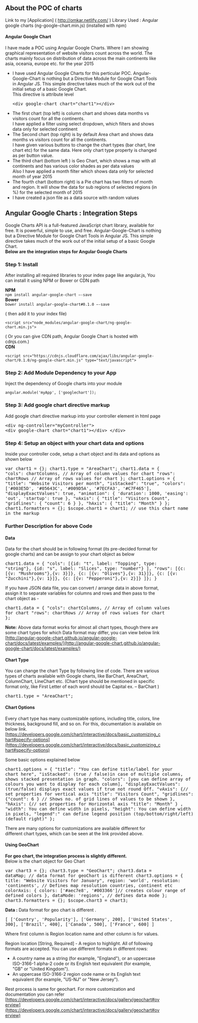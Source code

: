 ## About the POC of charts
Link to my [Application] ( http://omkar.netlify.com/ )
Library Used : Angular google charts (ng-google-chart.min.js) (installed with npm)
#### Angular Google Chart

I have made a POC using Angular Google Charts. Where I am showing graphical representation of website visitors count across the world. The charts mainly focus on distribution of data across the main continents like asia, oceania, europe etc. for the year 2015

*   I have used Angular Google Charts for this perticular POC. Angular-Google-Chart is nothing but a Directive Module for Google Chart Tools in Angular JS. This simple directive takes much of the work out of the initial setup of a basic Google Chart.  
    This directive is attribute level  
    <xmp><div google-chart chart="chart1"></div></xmp>
*   The first chart (top left) is column chart and shows data months vs visitors count for all the continents.  
    I have applied a filter using select dropdown, which filters and shows data only for selected continent
*   The Second chart (top right) is by default Area chart and shows data months vs visitors count for all the continents.  
    I have given various buttons to change the chart types (bar chart, line chart etc) for the same data. Here only chart type property is changed as per button value.
*   The third chart (bottom left ) is Geo Chart, which shows a map with all continents and has various color shades as per data values  
    Also I have applied a month filter which shows data only for selected month of year 2015
*   The fourth chart (bottom right) is a Pie chart has two filters of month and region. It will show the data for sub regions of selected regions (in %) for the selected month of 2015
*   I have created a json file as a data source with random values



## Angular Google Charts : Integration Steps

Google Charts API is a full-featured JavaScript chart library, available for free. It is powerful, simple to use, and free. Angular-Google-Chart is nothing but a Directive Module for Google Chart Tools in Angular JS. This simple directive takes much of the work out of the initial setup of a basic Google Chart.  
**Below are the integration steps for Angular Google Charts**

### Step 1: Install
After installing all required libraries to your index page like angular.js, 
You can install it using NPM or Bower or CDN path

**NPM**  
`npm install angular-google-chart –-save`  
**Bower**  
`bower install angular-google-chart#0.1.0 –-save`  

( then add it to your index file)

`<script src="node_modules/angular-google-chart/ng-google-chart.min.js">`

( Or you can give CDN path, Angular Google Chart is hosted with cdnjs.com.)  
**CDN**

`<script src="https://cdnjs.cloudflare.com/ajax/libs/angular-google-chart/0.1.0/ng-google-chart.min.js" type="text/javascript">`

### Step 2: Add Module Dependency to your App

Inject the dependency of Google charts into your module

`angular.module('myApp', ['googlechart']);`

### Step 3: Add google chart directive markup

Add google chart directive markup into your controller element in html page

<xmp><div ng-controller="myController"> <div google-chart chart="chart1"></div> </div></xmp>

### Step 4: Setup an object with your chart data and options

Inside your controller code, setup a chart object and its data and options as shown below

<xmp>var chart1 = {}; chart1.type = "AreaChart"; chart1.data = { "cols": chartColumns, // Array of column values for chart "rows": chartRows // Array of rows values for chart }; chart1.options = { "title": "Website Visitors per month", "isStacked": "true", "colors": ['#003E5D', '#05643C', '#009D5A', '#7ECFA3', '#C7F465'], "displayExactValues": true, "animation": { 'duration': 1000, 'easing': 'out', 'startup': true }, "vAxis": { "title": "Visitors Count", "gridlines": { "count": 6 } }, "hAxis": { "title": "Month" } }; chart1.formatters = {}; $scope.chart1 = chart1; // use this chart name in the markup</xmp>  

### Further Description for above Code

#### Data

Data for the chart should be in following format (its pre-decided format for google charts) and can be assign to your chart object as below

<xmp>chart1.data = { "cols": [{id: "t", label: "Topping", type: "string"}, {id: "s", label: "Slices", type: "number"} ], "rows": [{c: [{v: "Mushrooms"},{v: 3}]}, {c: [{v: "Olives"},{v: 31}]}, {c: [{v: "Zucchini"},{v: 1}]}, {c: [{v: "Pepperoni"},{v: 2}]} ]}; }</xmp>

If you have JSON data file, you can convert / arrange data in above format, assign it to separate variables for columns and rows and then pass to the chart object as -

<xmp>chart1.data = { "cols": chartColumns, // Array of column values for chart "rows": chartRows // Array of rows values for chart };</xmp>

**Note:** Above data format works for almost all chart types, though there are some chart types for which Data format may differ, you can view below link  
[http://angular-google-chart.github.io/angular-google-chart/docs/latest/examples/](http://angular-google-chart.github.io/angular-google-chart/docs/latest/examples/)

#### Chart Type

You can change the chart Type by following line of code. There are various types of charts available with Google charts, like BarChart, AreaChart, ColumnChart, LineChart etc. (Chart type should be mentioned in specific format only, like First Letter of each word should be Capital ex. – BarChart )

<xmp>chart1.type = "AreaChart";</xmp>

#### Chart Options

Every chart type has many customizable options, including title, colors, line thickness, background fill, and so on. For this, documentation is available on below link. [https://developers.google.com/chart/interactive/docs/basic_customizing_chart#specify-options](https://developers.google.com/chart/interactive/docs/basic_customizing_chart#specify-options)

Some basic options explained below

<xmp>chart1.options = { "title": "You can define title/label for your chart here", "isStacked": (true / false)in case of multiple columns, shows stacked presentation in graph. "colors": [you can define array of colours you want to display for each column], "displayExactValues": (true/false) displays exact values if true not round Off. "vAxis": {// set properties for vertical axis "title": "Visitors Count", "gridlines": {"count": 6 } // Shows no. of grid lines of values to be shown }, "hAxis": {// set properties for Horizontal axis "title": "Month" } , "width": You can define width in pixels, "height": You can define width in pixels, "legend":" can define legend position (top/bottom/right/left) (default right)" };</xmp>

There are many options for customizations are available different for different chart types, which can be seen at the link provided above.

#### Using GeoChart

**For geo chart, the integration process is slightly different.**  
Below is the chart object for Geo Chart

<xmp>var chart3 = {}; chart3.type = "GeoChart"; chart3.data = dataMap; // data format for geoChart is different chart3.options = { title: "Website Visitors for January", region: 'world', resolution: 'continents', // Defines map resolution countries, continent etc colorAxis: { colors: ['#aec7e8', '#003366']// creates colour range of defined colors }, dataMode: 'regions', // defines data mode }; chart3.formatters = {}; $scope.chart3 = chart3;</xmp>

**Data :** Data format for geo chart is different .

<xmp>[ ['Country', 'Popularity'], ['Germany', 200], ['United States', 300], ['Brazil', 400], ['Canada', 500], ['France', 600] ]</xmp>

Where first column is Region location name and other column is for values.  

Region location [String, Required] - A region to highlight. All of following formats are accepted. You can use different formats in different rows:

*   A country name as a string (for example, "England"), or an uppercase ISO-3166-1 alpha-2 code or its English text equivalent (for example, "GB" or "United Kingdom").
*   An uppercase ISO-3166-2 region code name or its English text equivalent (for example, "US-NJ" or "New Jersey").

Rest process is same for geochart. For more customization and documentation you can refer [https://developers.google.com/chart/interactive/docs/gallery/geochart#overview](https://developers.google.com/chart/interactive/docs/gallery/geochart#overview)